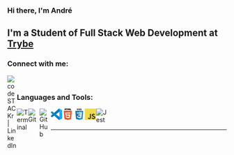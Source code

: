 ### Hi there, I'm André 

## I'm a Student of Full Stack Web Development at [Trybe][trybe]

### Connect with me:
<html>
<a href="https://www.linkedin.com/in/andre-rodrigues-santos/" target="_blank"> <img align="left" alt="codeSTACKr | LinkedIn" width="22px" src="https://cdn-icons-png.flaticon.com/512/174/174857.png"/> </a>

<br />

### Languages and Tools:

[<img align="left" alt="Terminal" width="26px" src="https://cdn-icons.flaticon.com/png/512/4248/premium/4248495.png?token=exp=1641390460~hmac=3c03f2a8a247c5ac63a738abcf3303cc" />][bash]
[<img align="left" alt="Git" width="26px" src="https://upload.wikimedia.org/wikipedia/commons/thumb/3/3f/Git_icon.svg/1200px-Git_icon.svg.png" />][git]
[<img align="left" alt="GitHub" width="26px" src="https://cdn-icons-png.flaticon.com/128/733/733553.png" />][github]
[<img align="left" alt="Visual Studio Code" width="26px" src="https://raw.githubusercontent.com/github/explore/80688e429a7d4ef2fca1e82350fe8e3517d3494d/topics/visual-studio-code/visual-studio-code.png" />][vscode]
[<img align="left" alt="HTML5" width="26px" src="https://raw.githubusercontent.com/github/explore/80688e429a7d4ef2fca1e82350fe8e3517d3494d/topics/html/html.png" />][html]
[<img align="left" alt="CSS3" width="26px" src="https://raw.githubusercontent.com/github/explore/80688e429a7d4ef2fca1e82350fe8e3517d3494d/topics/css/css.png" />][css]
<!-- [<img align="left" alt="Sass" width="26px" src="https://raw.githubusercontent.com/github/explore/80688e429a7d4ef2fca1e82350fe8e3517d3494d/topics/sass/sass.png" />][cssplaylist] -->
[<img align="left" alt="JavaScript" width="26px" src="https://raw.githubusercontent.com/github/explore/80688e429a7d4ef2fca1e82350fe8e3517d3494d/topics/javascript/javascript.png" />][jS]
<!-- [<img align="left" alt="React" width="26px" src="https://raw.githubusercontent.com/github/explore/80688e429a7d4ef2fca1e82350fe8e3517d3494d/topics/react/react.png" />][reactplaylist]
[<img align="left" alt="Gatsby" width="26px" src="https://raw.githubusercontent.com/github/explore/e94815998e4e0713912fed477a1f346ec04c3da2/topics/gatsby/gatsby.png" />][webdevplaylist]
[<img align="left" alt="GraphQL" width="26px" src="https://raw.githubusercontent.com/github/explore/80688e429a7d4ef2fca1e82350fe8e3517d3494d/topics/graphql/graphql.png" />][webdevplaylist]
[<img align="left" alt="Node.js" width="26px" src="https://raw.githubusercontent.com/github/explore/80688e429a7d4ef2fca1e82350fe8e3517d3494d/topics/nodejs/nodejs.png" />][webdevplaylist]
[<img align="left" alt="Deno" width="26px" src="https://raw.githubusercontent.com/github/explore/361e2821e2dea67711cde99c9c40ed357061cf27/topics/deno/deno.png" />][webdevplaylist]
[<img align="left" alt="SQL" width="26px" src="https://raw.githubusercontent.com/github/explore/80688e429a7d4ef2fca1e82350fe8e3517d3494d/topics/sql/sql.png" />][webdevplaylist]
[<img align="left" alt="MySQL" width="26px" src="https://raw.githubusercontent.com/github/explore/80688e429a7d4ef2fca1e82350fe8e3517d3494d/topics/mysql/mysql.png" />][webdevplaylist]
[<img align="left" alt="MongoDB" width="26px" src="https://raw.githubusercontent.com/github/explore/80688e429a7d4ef2fca1e82350fe8e3517d3494d/topics/mongodb/mongodb.png" />][webdevplaylist] -->
[<img align="left" alt="Jest" width="26px" src="https://cdn.icon-icons.com/icons2/2107/PNG/512/file_type_jest_icon_130514.png" />][jest]
</html>
<br />
<br />

---



[trybe]: https://www.betrybe.com 
[linkedin]: https://linkedin.com/in/codeSTACKr 
[vscode]: https://code.visualstudio.com/docs 
[html]: https://devdocs.io/html/
[css]: https://devdocs.io/css/ 
[jS]: https://devdocs.io/javascript/
[git]: https://devdocs.io/git/
[github]: https://docs.github.com/pt
[bash]: https://devdocs.io/bash/
[jest]: https://jestjs.io/pt-BR/docs/getting-started
